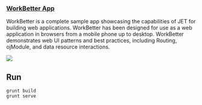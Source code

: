 
### [WorkBetter App](http://www.oracle.com/webfolder/technetwork/jet/globalExamples-App-WorkBetter.html)

WorkBetter is a complete sample app showcasing the capabilities of JET for building web applications. WorkBetter has been designed for use as a web application in browsers from a mobile phone up to desktop. WorkBetter demonstrates web UI patterns and best practices, including Routing, ojModule, and data resource interactions.

![](http://www.oracle.com/webfolder/technetwork/jet/images/examples/app-workbetter/workbetter-1.png)

## Run 
~~~
grunt build
grunt serve
~~~
